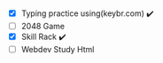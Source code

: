 - [x] Typing practice using(keybr.com) ✔️
- [ ] 2048 Game 
- [x] Skill Rack ✔️
- [ ] Webdev Study Html 